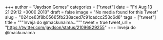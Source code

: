 
+++
author = "Jaydson Gomes"
categories = ["tweet"]
date = "Fri Aug 13 21:29:12 +0000 2010"
draft = false
image = "No media found for this Tweet"
slug = "024ce63f8b05665fb238aced7c91cadcc253c6d6"
tags = ["tweet"]
title = """Inveja do @mackunaima..."""
tweet = true
tweet_url = "https://twitter.com/jaydson/status/21096829255"
+++
Inveja do @mackunaima
